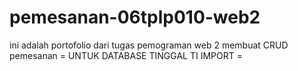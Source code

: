 # pemesanan-06tplp010-web2

ini adalah portofolio dari tugas pemograman web 2 membuat CRUD pemesanan 
= UNTUK DATABASE TINGGAL TI IMPORT =
